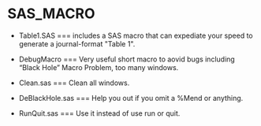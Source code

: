 # SAS_MACRO
* Table1.SAS === includes a SAS macro that can expediate your speed to generate a journal-format "Table 1".

* DebugMacro === Very useful short macro to aovid bugs including “Black Hole” Macro Problem, too many windows.
* Clean.sas === Clean all windows.
* DeBlackHole.sas === Help you out if you omit a %Mend or anything.
* RunQuit.sas === Use it instead of use run or quit.
